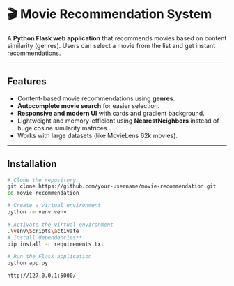 # 🎬 Movie Recommendation System

A **Python Flask web application** that recommends movies based on content similarity (genres). Users can select a movie from the list and get instant recommendations.  

---

## **Features**

- Content-based movie recommendations using **genres**.
- **Autocomplete movie search** for easier selection.
- **Responsive and modern UI** with cards and gradient background.
- Lightweight and memory-efficient using **NearestNeighbors** instead of huge cosine similarity matrices.
- Works with large datasets (like MovieLens 62k movies).  

---

## **Installation**
```bash
# Clone the repository
git clone https://github.com/your-username/movie-recommendation.git
cd movie-recommendation

# Create a virtual environment
python -m venv venv

# Activate the virtual environment
.\venv\Scripts\activate
# Install dependencies**
pip install -r requirements.txt

# Run the Flask application
python app.py

http://127.0.0.1:5000/
